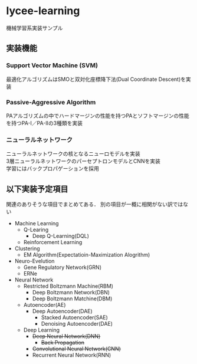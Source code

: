 # lycee-learning
機械学習系実装サンプル

## 実装機能

### Support Vector Machine (SVM)
最適化アルゴリズムはSMOと双対化座標降下法(Dual Coordinate Descent)を実装

### Passive-Aggressive Algorithm
PAアルゴリズムの中でハードマージンの性能を持つPAとソフトマージンの性能を持つPA-I／PA-IIの3種類を実装

### ニューラルネットワーク
ニューラルネットワークの核となるニューロモデルを実装  
3層ニューラルネットワークのパーセプトロンモデルとCNNを実装  
学習にはバックプロパゲーションを採用  


## 以下実装予定項目
関連のありそうな項目でまとめてある．
別の項目が一概に相関がない訳ではない

* Machine Learning
  * Q-Learing
    * Deep Q-Learning(DQL)
  * Reinforcement Learning
* Clustering
  * EM Algorithm(Expectatioin-Maximization Alogrithm)
* Neuro-Evelution
  * Gene Regulatory Network(GRN)
  * ERNe
* Neural Network
  * Restricted Boltzmann Machine(RBM)
    * Deep Boltzmann Network(DBN)
    * Deep Boltzmann Matchine(DBM)
  * Autoencoder(AE)
    * Deep Autoencoder(DAE)
      * Stacked Autoencoder(SAE)
      * Denoising Autoencoder(DAE)
  * Deep Learning
    * ~~Deep Neural Network(DNN)~~
      * ~~Back Propagation~~
    * ~~Convolutional Neural Network(CNN)~~
    * Recurrent Neural Network(RNN)
    

